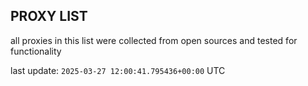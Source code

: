 ## PROXY LIST

all proxies in this list were collected from open sources and tested for functionality

last update: `2025-03-27 12:00:41.795436+00:00` UTC